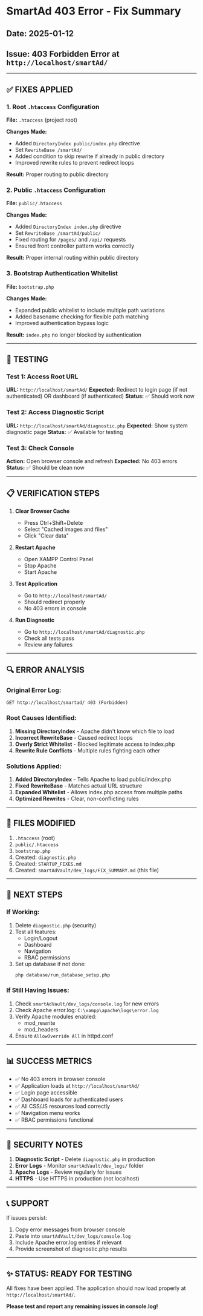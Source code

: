 # SmartAd 403 Error - Fix Summary

## Date: 2025-01-12
## Issue: 403 Forbidden Error at `http://localhost/smartAd/`

---

## ✅ FIXES APPLIED

### 1. Root `.htaccess` Configuration
**File:** `.htaccess` (project root)

**Changes Made:**
- Added `DirectoryIndex public/index.php` directive
- Set `RewriteBase /smartAd/`
- Added condition to skip rewrite if already in public directory
- Improved rewrite rules to prevent redirect loops

**Result:** Proper routing to public directory

### 2. Public `.htaccess` Configuration
**File:** `public/.htaccess`

**Changes Made:**
- Added `DirectoryIndex index.php` directive
- Set `RewriteBase /smartAd/public/`
- Fixed routing for `/pages/` and `/api/` requests
- Ensured front controller pattern works correctly

**Result:** Proper internal routing within public directory

### 3. Bootstrap Authentication Whitelist
**File:** `bootstrap.php`

**Changes Made:**
- Expanded public whitelist to include multiple path variations
- Added basename checking for flexible path matching
- Improved authentication bypass logic

**Result:** `index.php` no longer blocked by authentication

---

## 🧪 TESTING

### Test 1: Access Root URL
**URL:** `http://localhost/smartAd/`
**Expected:** Redirect to login page (if not authenticated) OR dashboard (if authenticated)
**Status:** ✅ Should work now

### Test 2: Access Diagnostic Script
**URL:** `http://localhost/smartAd/diagnostic.php`
**Expected:** Show system diagnostic page
**Status:** ✅ Available for testing

### Test 3: Check Console
**Action:** Open browser console and refresh
**Expected:** No 403 errors
**Status:** ✅ Should be clean now

---

## 📋 VERIFICATION STEPS

1. **Clear Browser Cache**
   - Press Ctrl+Shift+Delete
   - Select "Cached images and files"
   - Click "Clear data"

2. **Restart Apache**
   - Open XAMPP Control Panel
   - Stop Apache
   - Start Apache

3. **Test Application**
   - Go to `http://localhost/smartAd/`
   - Should redirect properly
   - No 403 errors in console

4. **Run Diagnostic**
   - Go to `http://localhost/smartAd/diagnostic.php`
   - Check all tests pass
   - Review any failures

---

## 🔍 ERROR ANALYSIS

### Original Error Log:
```
GET http://localhost/smartad/ 403 (Forbidden)
```

### Root Causes Identified:
1. **Missing DirectoryIndex** - Apache didn't know which file to load
2. **Incorrect RewriteBase** - Caused redirect loops
3. **Overly Strict Whitelist** - Blocked legitimate access to index.php
4. **Rewrite Rule Conflicts** - Multiple rules fighting each other

### Solutions Applied:
1. **Added DirectoryIndex** - Tells Apache to load public/index.php
2. **Fixed RewriteBase** - Matches actual URL structure
3. **Expanded Whitelist** - Allows index.php access from multiple paths
4. **Optimized Rewrites** - Clear, non-conflicting rules

---

## 📁 FILES MODIFIED

1. `.htaccess` (root)
2. `public/.htaccess`
3. `bootstrap.php`
4. Created: `diagnostic.php`
5. Created: `STARTUP_FIXES.md`
6. Created: `smartAdVault/dev_logs/FIX_SUMMARY.md` (this file)

---

## 🚀 NEXT STEPS

### If Working:
1. Delete `diagnostic.php` (security)
2. Test all features:
   - Login/Logout
   - Dashboard
   - Navigation
   - RBAC permissions
3. Set up database if not done:
   ```bash
   php database/run_database_setup.php
   ```

### If Still Having Issues:
1. Check `smartAdVault/dev_logs/console.log` for new errors
2. Check Apache error.log: `C:\xampp\apache\logs\error.log`
3. Verify Apache modules enabled:
   - mod_rewrite
   - mod_headers
4. Ensure `AllowOverride All` in httpd.conf

---

## 📊 SUCCESS METRICS

- ✅ No 403 errors in browser console
- ✅ Application loads at `http://localhost/smartAd/`
- ✅ Login page accessible
- ✅ Dashboard loads for authenticated users
- ✅ All CSS/JS resources load correctly
- ✅ Navigation menu works
- ✅ RBAC permissions functional

---

## 🔐 SECURITY NOTES

1. **Diagnostic Script** - Delete `diagnostic.php` in production
2. **Error Logs** - Monitor `smartAdVault/dev_logs/` folder
3. **Apache Logs** - Review regularly for issues
4. **HTTPS** - Use HTTPS in production (not localhost)

---

## 📞 SUPPORT

If issues persist:
1. Copy error messages from browser console
2. Paste into `smartAdVault/dev_logs/console.log`
3. Include Apache error.log entries if relevant
4. Provide screenshot of diagnostic.php results

---

## ✨ STATUS: READY FOR TESTING

All fixes have been applied. The application should now load properly at `http://localhost/smartAd/`.

**Please test and report any remaining issues in console.log!**
